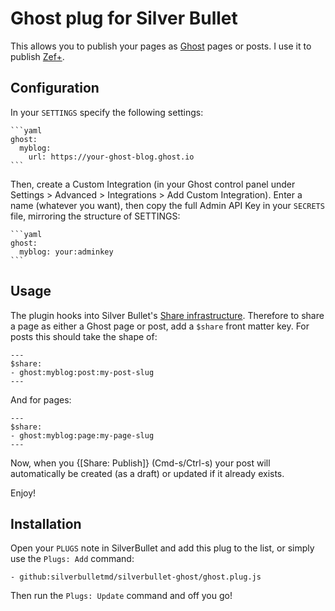 # Ghost plug for Silver Bullet

This allows you to publish your pages as [Ghost](https://ghost.org/) pages or posts. I use it to publish [Zef+](https://zef.plus).

## Configuration

In your `SETTINGS` specify the following settings:

    ```yaml
    ghost:
      myblog:
        url: https://your-ghost-blog.ghost.io
    ```

Then, create a Custom Integration (in your Ghost control panel under Settings > Advanced > Integrations > Add Custom Integration). Enter a name (whatever you want), then copy the full Admin API Key in your `SECRETS` file, mirroring the
structure of SETTINGS:

    ```yaml
    ghost:
      myblog: your:adminkey
    ```

## Usage

The plugin hooks into Silver Bullet's [Share infrastructure](https://silverbullet.md/%F0%9F%94%8C_Share). Therefore to
share a page as either a Ghost page or post, add a `$share` front matter key. For posts this should take the shape of:

    ---
    $share:
    - ghost:myblog:post:my-post-slug
    ---

And for pages:

    ---
    $share:
    - ghost:myblog:page:my-page-slug
    ---

Now, when you {[Share: Publish]} (Cmd-s/Ctrl-s) your post will automatically be created (as a draft) or updated if it already exists.

Enjoy!

## Installation

Open your `PLUGS` note in SilverBullet and add this plug to the list, or simply use the `Plugs: Add` command:

```
- github:silverbulletmd/silverbullet-ghost/ghost.plug.js
```

Then run the `Plugs: Update` command and off you go!
